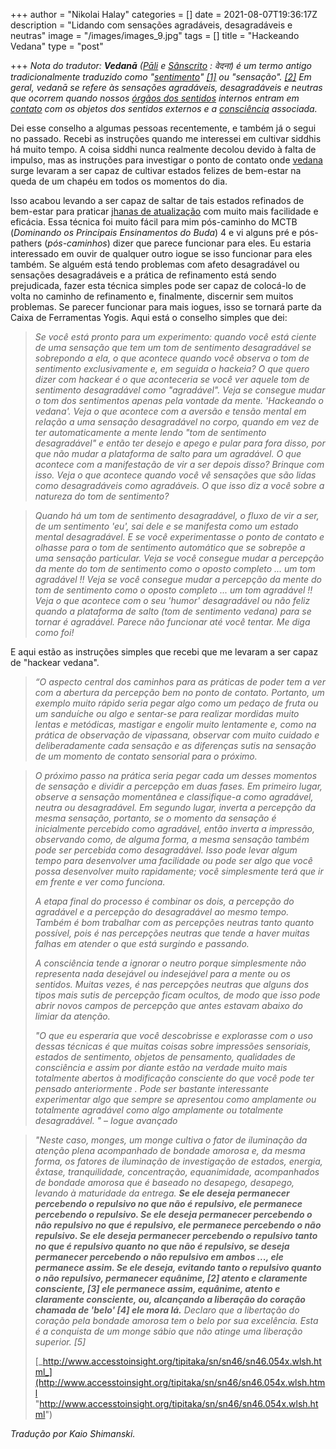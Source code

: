 +++
author = "Nikolai Halay"
categories = []
date = 2021-08-07T19:36:17Z
description = "Lidando com sensações agradáveis, desagradáveis e neutras"
image = "/images/images_9.jpg"
tags = []
title = "Hackeando Vedana"
type = "post"

+++
_Nota do tradutor: **Vedanā** ([Pāli](https://en.wikipedia.org/wiki/P%C4%81li "Pāli") e [Sânscrito](https://en.wikipedia.org/wiki/Sanskrit "sânscrito") : वेदना) é um termo antigo tradicionalmente traduzido como "[sentimento](https://en.wikipedia.org/wiki/Feeling "Sentindo-me")" [\[1\]](https://en.wikipedia.org/wiki/Vedan%C4%81#cite_note-1) ou "sensação". [\[2\]](https://en.wikipedia.org/wiki/Vedan%C4%81#cite_note-2) Em geral, vedanā se refere às sensações agradáveis, desagradáveis ​​e neutras que ocorrem quando nossos [órgãos dos sentidos](https://en.wikipedia.org/wiki/Ayatana "Ayatana") internos entram em [contato](https://en.wikipedia.org/wiki/Spar%C5%9Ba "Sparśa") com os objetos dos sentidos externos e a [consciência](https://en.wikipedia.org/wiki/Vijnana) associada._

Dei esse conselho a algumas pessoas recentemente, e também já o segui no passado. Recebi as instruções quando me interessei em cultivar siddhis há muito tempo. A coisa siddhi nunca realmente decolou devido à falta de impulso, mas as instruções para investigar o ponto de contato onde [vedana](http://en.wikipedia.org/wiki/Vedan%C4%81) surge levaram a ser capaz de cultivar estados felizes de bem-estar na queda de um chapéu em todos os momentos do dia.

Isso acabou levando a ser capaz de saltar de tais estados refinados de bem-estar para praticar [jhanas de atualização](http://thehamiltonproject.blogspot.com/2011/07/yogi-toolbox-actualizing-jhanas.html) com muito mais facilidade e eficácia. Essa técnica foi muito fácil para mim pós-caminho do MCTB (_Dominando os Principais Ensinamentos do Buda_) 4 e vi alguns pré e pós-pathers (_pós-caminhos_) dizer que parece funcionar para eles. Eu estaria interessado em ouvir de qualquer outro iogue se isso funcionar para eles também. Se alguém está tendo problemas com afeto desagradável ou sensações desagradáveis ​​e a prática de refinamento está sendo prejudicada, fazer esta técnica simples pode ser capaz de colocá-lo de volta no caminho de refinamento e, finalmente, discernir sem muitos problemas. Se parecer funcionar para mais iogues, isso se tornará parte da Caixa de Ferramentas Yogis. Aqui está o conselho simples que dei:

> _Se você está pronto para um experimento: quando você está ciente de uma sensação que tem um tom de sentimento desagradável se sobrepondo a ela, o que acontece quando você observa o tom de sentimento exclusivamente e, em seguida o hackeia?  O que quero dizer com hackear é o que aconteceria se você ver aquele tom de sentimento desagradável como "agradável". Veja se consegue mudar o tom dos sentimentos apenas pela vontade da mente. 'Hackeando o vedana'. Veja o que acontece com a aversão e tensão mental em relação a uma sensação desagradável no corpo, quando em vez de ter automaticamente a mente lendo "tom de sentimento desagradável" e então ter desejo e apego e pular para fora disso, por que não mudar a plataforma de salto para um agradável. O que acontece com a manifestação de vir a ser depois disso? Brinque com isso. Veja o que acontece quando você vê sensações que são lidas como desagradáveis ​​ como agradáveis. O que isso diz a você sobre a natureza do tom de sentimento?_

> _Quando há um tom de sentimento desagradável, o fluxo de vir a ser, de um sentimento 'eu', sai dele e se manifesta como um estado mental desagradável. E se você experimentasse o ponto de contato e olhasse para o tom de sentimento automático que se sobrepõe a uma sensação particular. Veja se você consegue mudar a percepção da mente do tom de sentimento como o oposto completo ... um tom agradável !! Veja se você consegue mudar a percepção da mente do tom de sentimento como o oposto completo ... um tom agradável !! Veja o que acontece com o seu 'humor' desagradável ou não feliz quando a plataforma de salto (tom de sentimento vedana) para se tornar é agradável. Parece não funcionar até você tentar. Me diga como foi!_

E aqui estão as instruções simples que recebi que me levaram a ser capaz de "hackear vedana".

> _“O aspecto central dos caminhos para as práticas de poder tem a ver com a abertura da percepção bem no ponto de contato. Portanto, um exemplo muito rápido seria pegar algo como um pedaço de fruta ou um sanduíche ou algo e sentar-se para realizar mordidas muito lentas e metódicas, mastigar e engolir muito lentamente e, como na prática de observação de vipassana, observar com muito cuidado e deliberadamente cada sensação e as diferenças sutis na sensação de um momento de contato sensorial para o próximo._

> _O próximo passo na prática seria pegar cada um desses momentos de sensação e dividir a percepção em duas fases. Em primeiro lugar, observe a sensação momentânea e classifique-a como agradável, neutra ou desagradável. Em segundo lugar, inverta a percepção da mesma sensação, portanto, se o momento da sensação é inicialmente percebido como agradável, então inverta a impressão, observando como, de alguma forma, a mesma sensação também pode ser percebida como desagradável. Isso pode levar algum tempo para desenvolver uma facilidade ou pode ser algo que você possa desenvolver muito rapidamente; você simplesmente terá que ir em frente e ver como funciona._
>
> _A etapa final do processo é combinar os dois, a percepção do agradável e a percepção do desagradável ao mesmo tempo. Também é bom trabalhar com as percepções neutras tanto quanto possível, pois é nas percepções neutras que tende a haver muitas falhas em atender o que está surgindo e passando._
>
> _A consciência tende a ignorar o neutro porque simplesmente não representa nada desejável ou indesejável para a mente ou os sentidos. Muitas vezes, é nas percepções neutras que alguns dos tipos mais sutis de percepção ficam ocultos, de modo que isso pode abrir novos campos de percepção que antes estavam abaixo do limiar da atenção._
>
> _"O que eu esperaria que você descobrisse e explorasse com o uso dessas técnicas é que muitas coisas sobre impressões sensoriais, estados de sentimento, objetos de pensamento, qualidades de consciência e assim por diante estão na verdade muito mais totalmente abertos à modificação consciente do que você pode ter pensado anteriormente . Pode ser bastante interessante experimentar algo que sempre se apresentou como amplamente ou totalmente agradável como algo amplamente ou totalmente desagradável. "_ – _Iogue avançado_

> _"Neste caso, monges, um monge cultiva o fator de iluminação da atenção plena acompanhado de bondade amorosa e, da mesma forma, os fatores de iluminação de investigação de estados, energia, êxtase, tranquilidade, concentração, equanimidade, acompanhados de bondade amorosa que é baseado no desapego, desapego, levando à maturidade da entrega. **Se ele deseja permanecer percebendo o repulsivo no que não é repulsivo, ele permanece percebendo o repulsivo. Se ele deseja permanecer percebendo o não repulsivo no que é repulsivo, ele permanece percebendo o não repulsivo. Se ele deseja permanecer percebendo o repulsivo tanto no que é repulsivo quanto no que não é repulsivo, se deseja permanecer percebendo o não repulsivo em ambos ..., ele permanece assim. Se ele deseja, evitando tanto o repulsivo quanto o não repulsivo, permanecer equânime, \[2\] atento e claramente consciente, \[3\] ele permanece assim, equânime, atento e claramente consciente, ou, alcançando a liberação do coração chamada de 'belo' \[4\] ele mora lá.** Declaro que a libertação do coração pela bondade amorosa tem o belo por sua excelência. Esta é a conquista de um monge sábio que não atinge uma liberação superior. \[5\]_
>
> [_http://www.accesstoinsight.org/tipitaka/sn/sn46/sn46.054x.wlsh.html_](http://www.accesstoinsight.org/tipitaka/sn/sn46/sn46.054x.wlsh.html "http://www.accesstoinsight.org/tipitaka/sn/sn46/sn46.054x.wlsh.html")

_Tradução por Kaio Shimanski._